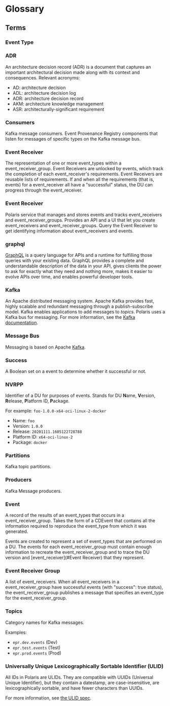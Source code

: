 # Glossary

## Terms

### Event Type

### ADR

An architecture decision record (ADR) is a document that captures an important
architectural decision made along with its context and consequences. Relevant
acronyms:

- AD: architecture decision
- ADL: architecture decision log
- ADR: architecture decision record
- AKM: architecture knowledge management
- ASR: architecturally-significant requirement

### Consumers

Kafka message consumers. Event Provenance Registry components that listen for
messages of specific types on the Kafka message bus.

### Event Receiver

The representation of one or more event_types within a event_receiver_group.
Event Receivers are unlocked by events, which track the completion of each
event_receiver's requirements. Event Receivers are reusable lists of
requirements. If and when all the requirements (that is, events) for a
event_receiver all have a "successful" status, the DU can progress through the
event_receiver.

### Event Receiver

Polaris service that manages and stores events and tracks event_receivers and
event_receiver_groups. Provides an API and a UI that let you create
event_receivers and event_receiver_groups. Query the Event Receiver to get
identifying information about event_receivers and events.

### graphql

[GraphQL](https://graphql.org/) is a query language for APIs and a runtime for
fulfilling those queries with your existing data. GraphQL provides a complete
and understandable description of the data in your API, gives clients the power
to ask for exactly what they need and nothing more, makes it easier to evolve
APIs over time, and enables powerful developer tools.

### Kafka

An Apache distributed messaging system. Apache Kafka provides fast, highly
scalable and redundant messaging through a publish-subscribe model. Kafka
enables applications to add messages to _topics_. Polaris uses a Kafka bus for
messaging. For more information, see the
[Kafka documentation](http://kafka.apache.org/documentation.html).

### Message Bus

Messaging is based on Apache [Kafka](#kafka).

### Success

A Boolean set on a event to determine whether it successful or not.

### NVRPP

Identifier of a DU for purposes of events. Stands for DU **N**ame, **V**ersion,
**R**elease, **P**latform ID, **P**ackage.

For example: `foo-1.0.0-x64-oci-linux-2-docker`

- Name: `foo`
- Version: `1.0.0`
- Release: `20201111.1605122728788`
- Platform ID: `x64-oci-linux-2`
- Package: `docker`

### Partitions

Kafka topic partitions.

### Producers

Kafka Message producers.

### Event

A record of the results of an event_types that occurs in a event_receiver_group.
Takes the form of a CDEvent that contains all the information required to
reproduce the event_type from which it was generated.

Events are created to represent a set of event_types that are performed on a DU.
The events for each event_receiver_group must contain enough information to
recreate the event_receiver_group and to trace the DU version and
[event_receiver](#Event Receiver) that they represent.

### Event Receiver Group

A list of event_receivers. When all event_receivers in a event_receiver_group
have successful events (with "success": true status), the event_receiver_group
publishes a message that specifies an event_type for the event_receiver_group.

### Topics

Category names for Kafka messages.

Examples:

- `epr.dev.events` (Dev)
- `epr.test.events` (Test)
- `epr.prod.events` (Prod)

### Universally Unique Lexicographically Sortable Identifier (ULID)

All IDs in Polaris are ULIDs. They are compatible with UUIDs (Universal Unique
Identifier), but they contain a datestamp, are case-insensitive, are
lexicographically sortable, and have fewer characters than UUIDs.

For more information, see [the ULID spec](https://github.com/ulid/spec).
